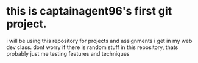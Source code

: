 <h1>this is captainagent96's first git project.</h1>
<div>
<p>i will be using this repository for projects and assignments i get in my web dev class.
dont worry if there is random stuff in this repository, thats probably just me testing features and techniques</p>
</div>